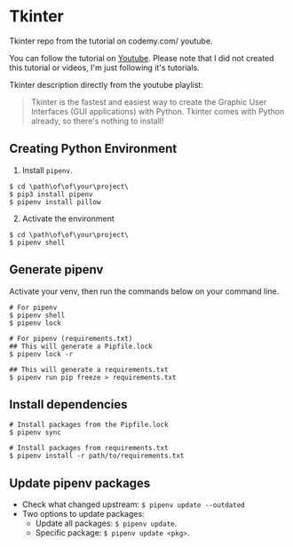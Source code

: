 # Tkinter
Tkinter repo from the tutorial on codemy.com/ youtube.

You can follow the tutorial on [Youtube](https://www.youtube.com/playlist?list=PLCC34OHNcOtoC6GglhF3ncJ5rLwQrLGnV). Please note that I did not created this tutorial or videos, I'm just following it's tutorials.

Tkinter description directly from the youtube playlist:
> Tkinter is the fastest and easiest way to create the Graphic User Interfaces (GUI applications) with Python. Tkinter comes with Python already, so there's nothing to install!

## Creating Python Environment
1. Install `pipenv`.
```
$ cd \path\of\of\your\project\
$ pip3 install pipenv
$ pipenv install pillow
```
2. Activate the environment
```
$ cd \path\of\of\your\project\
$ pipenv shell
```

## Generate pipenv
Activate your venv, then run the commands below on your command line.
```
# For pipenv
$ pipenv shell
$ pipenv lock

# For pipenv (requirements.txt)
## This will generate a Pipfile.lock
$ pipenv lock -r

## This will generate a requirements.txt
$ pipenv run pip freeze > requirements.txt
```

## Install dependencies
```
# Install packages from the Pipfile.lock
$ pipenv sync

# Install packages from requirements.txt
$ pipenv install -r path/to/requirements.txt
```

## Update pipenv packages
* Check what changed upstream: `$ pipenv update --outdated`
* Two options to update packages:
  * Update all packages: `$ pipenv update`.
  * Specific package: `$ pipenv update <pkg>`.
